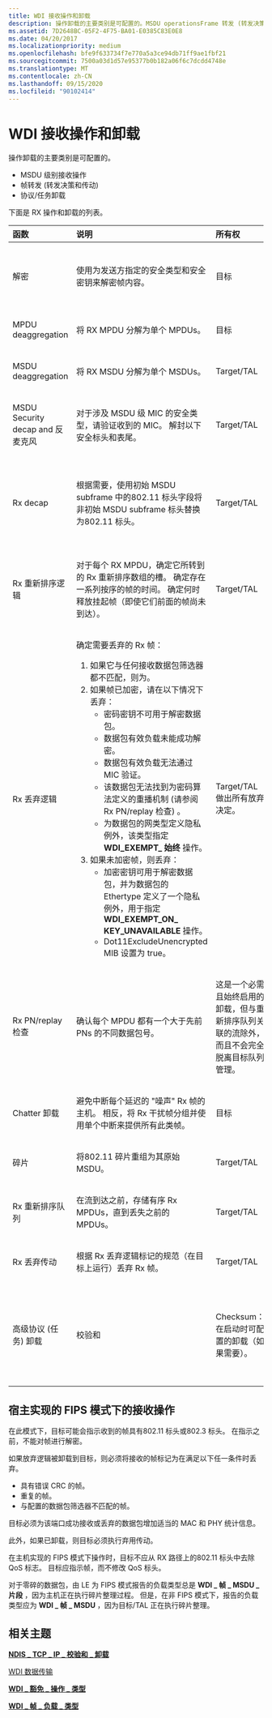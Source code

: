 ```yaml
---
title: WDI 接收操作和卸载
description: 操作卸载的主要类别是可配置的。MSDU operationsFrame 转发 (转发决策和传动) 协议/任务卸载。
ms.assetid: 7D2648BC-05F2-4F75-BA01-E0385C83E0E8
ms.date: 04/20/2017
ms.localizationpriority: medium
ms.openlocfilehash: bfe9f633734f7e770a5a3ce94db71ff9ae1fbf21
ms.sourcegitcommit: 7500a03d1d57e95377b0b182a06f6c7dcdd4748e
ms.translationtype: MT
ms.contentlocale: zh-CN
ms.lasthandoff: 09/15/2020
ms.locfileid: "90102414"
---
```

# <a name="wdi-receive-operations-and-offloads"></a>WDI 接收操作和卸载


操作卸载的主要类别是可配置的。

-   MSDU 级别接收操作
-   帧转发 (转发决策和传动) 
-   协议/任务卸载

下面是 RX 操作和卸载的列表。

<table>
<colgroup>
<col width="25%" />
<col width="25%" />
<col width="25%" />
<col width="25%" />
</colgroup>
<thead>
<tr class="header">
<th align="left">函数</th>
<th align="left">说明</th>
<th align="left">所有权</th>
<th align="left">备注</th>
</tr>
</thead>
<tbody>
<tr class="odd">
<td align="left"><p>解密</p></td>
<td align="left"><p>使用为发送方指定的安全类型和安全密钥来解密帧内容。</p></td>
<td align="left"><p>目标</p></td>
<td align="left"><p>在主机实现的 FIPS 模式下，解密是在主机软件中完成的。 目标的解密被绕过。</p></td>
</tr>
<tr class="even">
<td align="left"><p>MPDU deaggregation</p></td>
<td align="left"><p>将 RX MPDU 分解为单个 MPDUs。</p></td>
<td align="left"><p>目标</p></td>
<td align="left"></td>
</tr>
<tr class="odd">
<td align="left"><p>MSDU deaggregation</p></td>
<td align="left"><p>将 RX MSDU 分解为单个 MSDUs。</p></td>
<td align="left"><p>Target/TAL</p></td>
<td align="left"><p>每个 RX MSDU 都放置在单独的缓冲区中。</p></td>
</tr>
<tr class="even">
<td align="left"><p>MSDU Security decap and 反麦克风</p></td>
<td align="left"><p>对于涉及 MSDU 级 MIC 的安全类型，请验证收到的 MIC。 解封以下安全标头和表尾。</p></td>
<td align="left"><p>Target/TAL</p></td>
<td align="left"><p>操作系统会根据需要执行对策。</p></td>
</tr>
<tr class="odd">
<td align="left"><p>Rx decap</p></td>
<td align="left"><p>根据需要，使用初始 MSDU subframe 中的802.11 标头字段将非初始 MSDU subframe 标头替换为802.11 标头。</p></td>
<td align="left"><p>Target/TAL</p></td>
<td align="left"><p>在 MSDU deaggregation 过程中，MSDU 的非初始 MSDUs 需要将802.3 标头替换为通用802.11 标头。 WDI 始终需要802.11 标头。</p></td>
</tr>
<tr class="even">
<td align="left"><p>Rx 重新排序逻辑</p></td>
<td align="left"><p>对于每个 RX MPDU，确定它所转到的 Rx 重新排序数组的槽。 确定存在一系列按序的帧的时间。 确定何时释放挂起帧（即使它们前面的帧尚未到达）。</p></td>
<td align="left"><p>Target/TAL</p></td>
<td align="left"></td>
</tr>
<tr class="odd">
<td align="left"><p>Rx 丢弃逻辑</p></td>
<td align="left"><p>确定需要丢弃的 Rx 帧：</p>
<ol>
<li>如果它与任何接收数据包筛选器都不匹配，则为。</li>
<li>如果帧已加密，请在以下情况下丢弃：
<ul>
<li>密码密钥不可用于解密数据包。</li>
<li>数据包有效负载未能成功解密。</li>
<li>数据包有效负载无法通过 MIC 验证。</li>
<li>该数据包无法找到为密码算法定义的重播机制 (请参阅 Rx PN/replay 检查) 。</li>
<li>为数据包的网类型定义隐私例外，该类型指定 <strong>WDI_EXEMPT_ 始终</strong> 操作。</li>
</ul></li>
<li>如果未加密帧，则丢弃：
<ul>
<li>加密密钥可用于解密数据包，并为数据包的 Ethertype 定义了一个隐私例外，用于指定 <strong>WDI_EXEMPT_ON_ KEY_UNAVAILABLE</strong> 操作。</li>
<li>Dot11ExcludeUnencrypted MIB 设置为 true。</li>
</ul></li>
</ol></td>
<td align="left"><p>Target/TAL 做出所有放弃决定。</p></td>
<td align="left"></td>
</tr>
<tr class="even">
<td align="left"><p>Rx PN/replay 检查</p></td>
<td align="left"><p>确认每个 MPDU 都有一个大于先前 PNs 的不同数据包号。</p></td>
<td align="left"><p>这是一个必需且始终启用的卸载，但与重新排序队列关联的流除外，而且不会完全脱离目标队列管理。</p></td>
<td align="left"></td>
</tr>
<tr class="odd">
<td align="left"><p>Chatter 卸载</p></td>
<td align="left"><p>避免中断每个延迟的 "噪声" Rx 帧的主机。 相反，将 Rx 干扰帧分组并使用单个中断来提供所有此类帧。</p></td>
<td align="left"><p>目标</p></td>
<td align="left"></td>
</tr>
<tr class="even">
<td align="left"><p>碎片</p></td>
<td align="left"><p>将802.11 碎片重组为其原始 MSDU。</p></td>
<td align="left"><p>Target/TAL</p></td>
<td align="left"></td>
</tr>
<tr class="odd">
<td align="left"><p>Rx 重新排序队列</p></td>
<td align="left"><p>在流到达之前，存储有序 Rx MPDUs，直到丢失之前的 MPDUs。</p></td>
<td align="left"><p>Target/TAL</p></td>
<td align="left"></td>
</tr>
<tr class="even">
<td align="left"><p>Rx 丢弃传动</p></td>
<td align="left"><p>根据 Rx 丢弃逻辑标记的规范（在目标上运行）丢弃 Rx 帧。</p></td>
<td align="left"><p>Target/TAL</p></td>
<td align="left"></td>
</tr>
<tr class="odd">
<td align="left"><p>高级协议 (任务) 卸载</p></td>
<td align="left"><p>校验和</p></td>
<td align="left"><p>Checksum：在启动时可配置的卸载（如果需要）。</p></td>
<td align="left"><p>校验和：在启动过程中，目标会将其校验和卸载功能作为设备 cap 的一部分传递到 WDI。 有关功能的信息，请参阅 <a href="/windows-hardware/drivers/ddi/ntddndis/ns-ntddndis-_ndis_tcp_ip_checksum_offload" data-raw-source="[&lt;strong&gt;NDIS_TCP_IP_ CHECKSUM_OFFLOAD&lt;/strong&gt;](/windows-hardware/drivers/ddi/ntddndis/ns-ntddndis-_ndis_tcp_ip_checksum_offload)"><strong>NDIS_TCP_IP_ CHECKSUM_OFFLOAD</strong></a>。</p></td>
</tr>
</tbody>
</table>

 

## <a name="receive-operations-in-host-implemented-fips-mode"></a>宿主实现的 FIPS 模式下的接收操作


在此模式下，目标可能会指示收到的帧具有802.11 标头或802.3 标头。 在指示之前，不能对帧进行解密。

如果放弃逻辑被卸载到目标，则必须将接收的帧标记为在满足以下任一条件时丢弃。

-   具有错误 CRC 的帧。
-   重复的帧。
-   与配置的数据包筛选器不匹配的帧。

目标必须为该端口成功接收或丢弃的数据包增加适当的 MAC 和 PHY 统计信息。

此外，如果已卸载，则目标必须执行弃用传动。

在主机实现的 FIPS 模式下操作时，目标不应从 RX 路径上的802.11 标头中去除 QoS 标志。 目标应指示帧，而不修改 QoS 标头。

对于零碎的数据包，由 LE 为 FIPS 模式报告的负载类型总是 **WDI \_ 帧 \_ MSDU \_ 片段** ，因为主机正在执行碎片整理过程。 但是，在非 FIPS 模式下，报告的负载类型应为 **WDI \_ 帧 \_ MSDU** ，因为目标/TAL 正在执行碎片整理。

## <a name="related-topics"></a>相关主题


[**NDIS \_ TCP \_ IP \_ 校验和 \_ 卸载**](/windows-hardware/drivers/ddi/ntddndis/ns-ntddndis-_ndis_tcp_ip_checksum_offload)

[WDI 数据传输](wdi-data-transfer.md)

[**WDI \_ 豁免 \_ 操作 \_ 类型**](/windows-hardware/drivers/ddi/dot11wdi/ne-dot11wdi-_wdi_exemption_action_type)

[**WDI \_ 帧 \_ 负载 \_ 类型**](/windows-hardware/drivers/ddi/dot11wdi/ne-dot11wdi-_wdi_frame_payload_type)

